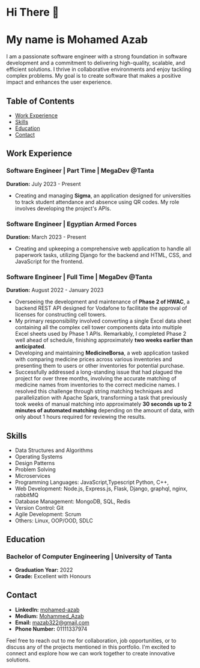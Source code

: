 # Hi There 👋 
# My name is Mohamed Azab

I am a passionate software engineer with a strong foundation in software development and a commitment to delivering high-quality, scalable, and efficient solutions. I thrive in collaborative environments and enjoy tackling complex problems. My goal is to create software that makes a positive impact and enhances the user experience.

## Table of Contents

- [Work Experience](#work-experience)
- [Skills](#skills)
- [Education](#education)
- [Contact](#contact)



## Work Experience

### Software Engineer | Part Time | MegaDev @Tanta
**Duration:** July 2023 - Present
- Creating and managing **Sigma**, an application designed for universities to track student attendance and absence using QR codes. My role involves developing the project's APIs.

### Software Engineer | Egyptian Armed Forces
**Duration:** March 2023 - Present
- Creating and upkeeping a comprehensive web application to handle all paperwork tasks, utilizing Django for the backend and HTML, CSS, and JavaScript for the frontend.

### Software Engineer | Full Time | MegaDev @Tanta
**Duration:** August 2022 - January 2023
- Overseeing the development and maintenance of **Phase 2 of HWAC**, a backend REST API designed for Vodafone to facilitate the approval of licenses for constructing cell towers.
- My primary responsibility involved converting a single Excel data sheet containing all the complex cell tower components data into multiple Excel sheets used by Phase 1 APIs. Remarkably, I completed Phase 2 well ahead of schedule, finishing approximately **two weeks earlier than anticipated**.
- Developing and maintaining **MedicineBorsa**, a web application tasked with comparing medicine prices across various inventories and presenting them to users or other inventories for potential purchase.
- Successfully addressed a long-standing issue that had plagued the project for over three months, involving the accurate matching of medicine names from inventories to the correct medicine names. I resolved this challenge through string matching techniques and parallelization with Apache Spark, transforming a task that previously took weeks of manual matching into approximately **30 seconds up to 2 minutes of automated matching** depending on the amount of data, with only about 1 hours required for reviewing the results.

## Skills

- Data Structures and Algorithms
- Operating Systems
- Design Patterns
- Problem Solving
- Microservices
- Programming Languages: JavaScript,Typescript Python, C++, 
- Web Development: Node.js, Express.js, Flask, Django, graphql, nginx, rabbitMQ
- Database Management: MongoDB, SQL, Redis
- Version Control: Git
- Agile Development: Scrum
- Others: Linux, OOP/OOD, SDLC

## Education

### Bachelor of Computer Engineering | University of Tanta
- **Graduation Year:** 2022
- **Grade:** Excellent with Honours

## Contact

- **LinkedIn:** [mohamed-azab](https://www.linkedin.com/in/mohamed-azab)
- **Medium:** [Mohammed_Azab](https://medium.com/@Mohammed_Azab)
- **Email:** mazab322@gmail.com
- **Phone Number:** 01111337974

Feel free to reach out to me for collaboration, job opportunities, or to discuss any of the projects mentioned in this portfolio. I'm excited to connect and explore how we can work together to create innovative solutions.
